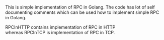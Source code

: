 This is simple implementation of RPC in Golang.
The code has lot of self documenting comments which can be used how to implement simple RPC in Golang.  


RPCInHTTP contains implementation of RPC in HTTP    
whereas RPCInTCP is implementation of RPC in TCP. 